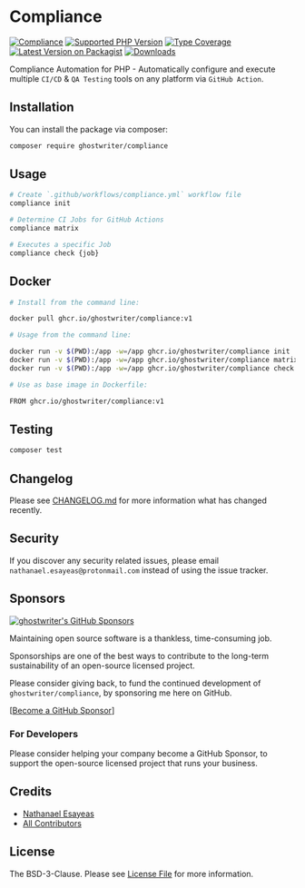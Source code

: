 # Compliance

[![Compliance](https://github.com/ghostwriter/compliance/actions/workflows/compliance.yml/badge.svg)](https://github.com/ghostwriter/compliance/actions/workflows/compliance.yml)
[![Supported PHP Version](https://badgen.net/packagist/php/ghostwriter/compliance?color=8892bf)](https://www.php.net/supported-versions)
[![Type Coverage](https://shepherd.dev/github/ghostwriter/compliance/coverage.svg)](https://shepherd.dev/github/ghostwriter/compliance)
[![Latest Version on Packagist](https://badgen.net/packagist/v/ghostwriter/compliance)](https://packagist.org/packages/ghostwriter/compliance)
[![Downloads](https://badgen.net/packagist/dt/ghostwriter/compliance?color=blue)](https://packagist.org/packages/ghostwriter/compliance)

Compliance Automation for PHP - Automatically configure and execute multiple `CI/CD` & `QA Testing` tools on any platform via `GitHub Action`.

## Installation

You can install the package via composer:

``` bash
composer require ghostwriter/compliance
```

## Usage

```bash
# Create `.github/workflows/compliance.yml` workflow file
compliance init

# Determine CI Jobs for GitHub Actions
compliance matrix

# Executes a specific Job
compliance check {job}
```

## Docker

``` bash
# Install from the command line:

docker pull ghcr.io/ghostwriter/compliance:v1

# Usage from the command line:

docker run -v $(PWD):/app -w=/app ghcr.io/ghostwriter/compliance init
docker run -v $(PWD):/app -w=/app ghcr.io/ghostwriter/compliance matrix
docker run -v $(PWD):/app -w=/app ghcr.io/ghostwriter/compliance check {job}

# Use as base image in Dockerfile:

FROM ghcr.io/ghostwriter/compliance:v1
```

## Testing

``` bash
composer test
```

## Changelog

Please see [CHANGELOG.md](./CHANGELOG.md) for more information what has changed recently.

## Security

If you discover any security related issues, please email `nathanael.esayeas@protonmail.com` instead of using the issue tracker.

## Sponsors

[![ghostwriter's GitHub Sponsors](https://img.shields.io/github/sponsors/ghostwriter?label=Sponsors&logo=GitHub%20Sponsors)](https://github.com/sponsors/ghostwriter)

Maintaining open source software is a thankless, time-consuming job.

Sponsorships are one of the best ways to contribute to the long-term sustainability of an open-source licensed project.

Please consider giving back, to fund the continued development of `ghostwriter/compliance`, by sponsoring me here on GitHub.

[[Become a GitHub Sponsor](https://github.com/sponsors/ghostwriter)]

### For Developers

Please consider helping your company become a GitHub Sponsor, to support the open-source licensed project that runs your business.

## Credits

- [Nathanael Esayeas](https://github.com/ghostwriter)
- [All Contributors](https://github.com/ghostwriter/compliance/contributors)

## License

The BSD-3-Clause. Please see [License File](./LICENSE) for more information.
